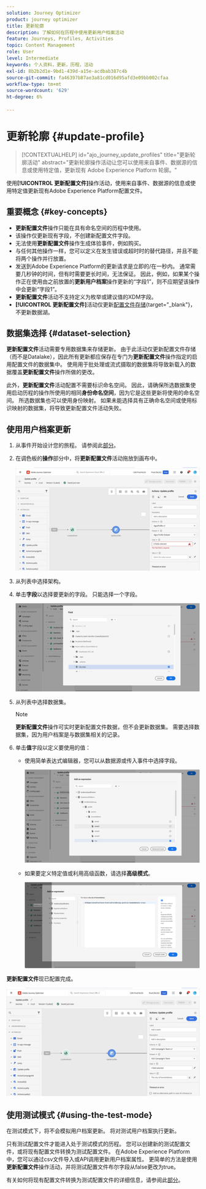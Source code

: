 ```yaml
---
solution: Journey Optimizer
product: journey optimizer
title: 更新轮廓
description: 了解如何在历程中使用更新用户档案活动
feature: Journeys, Profiles, Activities
topic: Content Management
role: User
level: Intermediate
keywords: 个人资料，更新，历程，活动
exl-id: 8b2b2d1e-9bd1-439d-a15e-acdbab387c4b
source-git-commit: fa46397b87ae3a81cd016d95afd3e09bb002cfaa
workflow-type: tm+mt
source-wordcount: '629'
ht-degree: 6%

---
```


# 更新轮廓 {#update-profile}

>[!CONTEXTUALHELP]
>id="ajo_journey_update_profiles"
>title="更新轮廓活动"
>abstract="更新轮廓操作活动让您可以使用来自事件、数据源的信息或使用特定值，更新现有 Adobe Experience Platform 轮廓。"

使用&#x200B;**[!UICONTROL 更新配置文件]**&#x200B;操作活动，使用来自事件、数据源的信息或使用特定值更新现有Adobe Experience Platform配置文件。

## 重要概念 {#key-concepts}

* **更新配置文件**&#x200B;操作只能在具有命名空间的历程中使用。
* 该操作仅更新现有字段，不创建新配置文件字段。
* 无法使用&#x200B;**更新配置文件**&#x200B;操作生成体验事件，例如购买。
* 与任何其他操作一样，您可以定义在发生错误或超时时的替代路径，并且不能将两个操作并行放置。
* 发送到Adobe Experience Platform的更新请求是立即的/在一秒内。 通常需要几秒钟的时间，但有时需要更长时间，无法保证。 因此，例如，如果某个操作正在使用由之前放置的&#x200B;**更新用户档案**&#x200B;操作更新的“字段1”，则不应期望该操作中会更新“字段1”。
* **更新配置文件**&#x200B;活动不支持定义为枚举或建议值的XDM字段。
* **[!UICONTROL 更新配置文件]**&#x200B;活动仅更新[配置文件存储](https://experienceleague.adobe.com/docs/experience-platform/profile/home.html#profile-data-store){target="_blank"}，不更新数据湖。

## 数据集选择 {#dataset-selection}

**更新配置文件**&#x200B;活动需要专用数据集来存储更新。 由于此活动仅更新配置文件存储（而不是Datalake），因此所有更新都应保存在专门为&#x200B;**更新配置文件**&#x200B;操作指定的启用配置文件的数据集中。 使用用于批处理或流式摄取的数据集将导致新载入的数据覆盖&#x200B;**更新配置文件**&#x200B;操作所做的更改。

此外，**更新配置文件**&#x200B;活动配置不需要标识命名空间。 因此，请确保所选数据集使用启动历程的操作所使用的相同&#x200B;**身份命名空间**，因为它是这些更新将使用的命名空间。 所选数据集也可以使用身份映射。 如果未能选择具有正确命名空间或使用标识映射的数据集，将导致更新配置文件活动失败。

## 使用用户档案更新

1. 从事件开始设计您的旅程。 请参阅此[部分](../building-journeys/journey.md)。

1. 在调色板的&#x200B;**操作**&#x200B;部分中，将&#x200B;**更新配置文件**&#x200B;活动拖放到画布中。

   ![](assets/profileupdate0.png)

1. 从列表中选择架构。

1. 单击&#x200B;**字段**&#x200B;以选择要更新的字段。 只能选择一个字段。

   ![](assets/profileupdate2.png)

1. 从列表中选择数据集。

   >[!NOTE]
   >
   >**更新配置文件**&#x200B;操作可实时更新配置文件数据，但不会更新数据集。 需要选择数据集，因为用户档案是与数据集相关的记录。

1. 单击&#x200B;**值**&#x200B;字段以定义要使用的值：

   * 使用简单表达式编辑器，您可以从数据源或传入事件中选择字段。

     ![](assets/profileupdate4.png)

   * 如果要定义特定值或利用高级函数，请选择&#x200B;**高级模式**。

     ![](assets/profileupdate3.png)

**更新配置文件**&#x200B;现已配置完成。

![](assets/profileupdate1.png)


## 使用测试模式 {#using-the-test-mode}

在测试模式下，将不会模拟用户档案更新。 将对测试用户档案执行更新。

只有测试配置文件才能进入处于测试模式的历程。 您可以创建新的测试配置文件，或将现有配置文件转换为测试配置文件。 在Adobe Experience Platform中，您可以通过csv文件导入或API调用更新用户档案属性。 更简单的方法是使用&#x200B;**更新配置文件**&#x200B;操作活动，并将测试配置文件布尔字段从false更改为true。

有关如何将现有配置文件转换为测试配置文件的详细信息，请参阅此[部分](../audience/creating-test-profiles.md#create-test-profiles-csv)。
